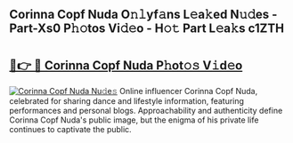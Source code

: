 ## Corinna Copf Nuda O𝚗𝚕yf𝚊ns L𝚎a𝚔ed N𝚞𝚍es - Part-Xs0 P𝚑𝚘tos Vi𝚍𝚎o - H𝚘𝚝 Part L𝚎a𝚔s c1ZTH

# <h2><a href="http://kf3z1tz.oniu.top/?m=Corinna+Copf+Nuda">🔗👉 🔴 Corinna Copf Nuda P𝚑ot𝚘𝚜 V𝚒d𝚎o</a></h2>

[![Corinna Copf Nuda Nu𝚍e𝚜](https://i.imgur.com/0qMVB7G.gif)](http://kf3z1tz.oniu.top/?m=Corinna+Copf+Nuda)
Online influencer Corinna Copf Nuda, celebrated for sharing dance and lifestyle information, featuring performances and personal blogs. Approachability and authenticity define Corinna Copf Nuda's public image, but the enigma of his private life continues to captivate the public.  
